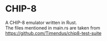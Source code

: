 # CHIP-8

A CHIP-8 emulator written in Rust.\
The files mentioned in main.rs are taken from https://github.com/Timendus/chip8-test-suite